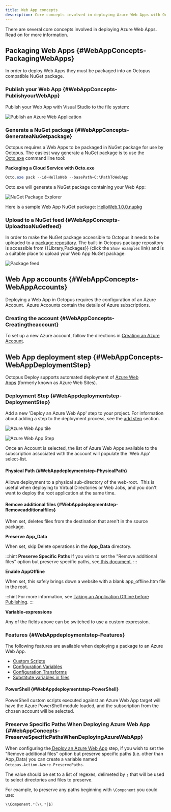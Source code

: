 ```yaml
---
title: Web App concepts
description: Core concepts involved in deploying Azure Web Apps with Octopus Deploy.
---
```


There are several core concepts involved in deploying Azure Web Apps.  Read on for more information.

## Packaging Web Apps {#WebAppConcepts-PackagingWebApps}

In order to deploy Web Apps they must be packaged into an Octopus compatible NuGet package.

### Publish your Web App {#WebAppConcepts-PublishyourWebApp}

Publish your Web App with Visual Studio to the file system:

![Publish an Azure Web Application](vs-package.png "width=500")

### Generate a NuGet package {#WebAppConcepts-GenerateaNuGetpackage}

Octopus requires a Web Apps to be packaged in NuGet package for use by Octopus. The easiest way generate a NuGet package is to use the [Octo.exe](/docs/packaging-applications/creating-packages/nuget-packages/using-octo.exe.md) command line tool:

**Packaging a Cloud Service with Octo.exe**

```powershell
Octo.exe pack --id=HelloWeb --basePath=C:\PathToWebApp
```

Octo.exe will generate a NuGet package containing your Web App:

![NuGet Package Explorer](nuget-package-explorer.png "width=500")

Here is a sample Web App NuGet package: [HelloWeb.1.0.0.nupkg](https://download.octopusdeploy.com/demo/HelloWeb.1.0.0.nupkg)

### Upload to a NuGet feed {#WebAppConcepts-UploadtoaNuGetfeed}

In order to make the NuGet package accessible to Octopus it needs to be uploaded to a [package repository](/docs/packaging-applications/package-repositories/index.md). The built-in Octopus package repository is accessible from {{Library,Packages}} (click the `Show examples` link) and is a suitable place to upload your Web App NuGet package:

![Package feed](package-feed.png "width=500")

## Web App accounts {#WebAppConcepts-WebAppAccounts}

Deploying a Web App in Octopus requires the configuration of an Azure Account.  Azure Accounts contain the details of Azure subscriptions.

### Creating the account {#WebAppConcepts-Creatingtheaccount}

To set up a new Azure account, follow the directions in [Creating an Azure Account](/docs/infrastructure/azure/creating-an-azure-account/index.md).

## Web App deployment step {#WebAppConcepts-WebAppDeploymentStep}

Octopus Deploy supports automated deployment of [Azure Web Apps](http://azure.microsoft.com/en-us/services/app-service/web/) (formerly known as Azure Web Sites).

### Deployment Step {#WebAppdeploymentstep-DeploymentStep}

Add a new 'Deploy an Azure Web App' step to your project. For information about adding a step to the deployment process, see the [add step](/docssteps/index.md) section.

![Azure Web App tile](/docs/images/5671696/5865899.png "width=170")

![Azure Web App Step](web-app-step.png "width=500")

Once an Account is selected, the list of Azure Web Apps available to the subscription associated with the account will populate the 'Web App' select-list.

#### Physical Path {#WebAppdeploymentstep-PhysicalPath}

Allows deployment to a physical sub-directory of the web-root.  This is useful when deploying to Virtual Directories or Web Jobs, and you don't want to deploy the root application at the same time.

#### Remove additional files {#WebAppdeploymentstep-Removeadditionalfiles}

When set, deletes files from the destination that aren't in the source package.

**Preserve App\_Data**

When set, skip Delete operations in the **App\_Data** directory.

:::hint
**Preserve Specific Paths**
If you wish to set the "Remove additional files" option but preserve specific paths, see[ this document](/docs/deploying-applications/azure-deployments/web-apps/web-app-concepts.md#WebAppConcepts-PreserveSpecificPathsWhenDeployingAzureWebApp).
:::

**Enable AppOffline**

When set, this safely brings down a website with a blank app\_offline.htm file in the root.

:::hint
For more information, see [Taking an Application Offline before Publishing](https://www.iis.net/learn/publish/deploying-application-packages/taking-an-application-offline-before-publishing).
:::

**Variable-expressions**

Any of the fields above can be switched to use a custom expression.

### Features {#WebAppdeploymentstep-Features}

The following features are available when deploying a package to an Azure Web App.

- [Custom Scripts](/docs/deploying-applications/custom-scripts/index.md)
- [Configuration Variables](/docsconfiguration-files/index.md)
- [Configuration Transforms](/docsconfiguration-files/index.md)
- [Substitute variables in files](/docs/reference/variable-substitution-syntax.md)

#### PowerShell {#WebAppdeploymentstep-PowerShell}

PowerShell custom scripts executed against an Azure Web App target will have the Azure PowerShell module loaded, and the subscription from the chosen account will be selected.

### Preserve Specific Paths When Deploying Azure Web App {#WebAppConcepts-PreserveSpecificPathsWhenDeployingAzureWebApp}

When configuring the[ Deploy an Azure Web App](/docs/deploying-applications/azure-deployments/web-apps/web-app-concepts.md#WebAppConcepts-WebAppDeploymentStep) step, if you wish to set the "Remove additional files" option but preserve specific paths (i.e. other than App\_Data) you can create a variable named `Octopus.Action.Azure.PreservePaths`.

The value should be set to a list of regexes, delimeted by `;` that will be used to select directories and files to preserve.

For example, to preserve any paths beginning with `\Component` you could use:

```powershell
\\Component.*(\\.*|$)
```
